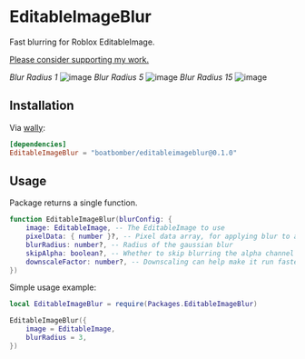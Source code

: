 # EditableImageBlur

Fast blurring for Roblox EditableImage.

[Please consider supporting my work.](https://github.com/sponsors/boatbomber)

*Blur Radius 1*
![image](https://github.com/boatbomber/EditableImageBlur/assets/40185666/12735c3f-c81b-4c4e-ae7c-e1258cb7ff2d)
*Blur Radius 5*
![image](https://github.com/boatbomber/EditableImageBlur/assets/40185666/baa961cb-045e-4e19-a32a-5612a9f330f9)
*Blur Radius 15*
![image](https://github.com/boatbomber/EditableImageBlur/assets/40185666/3bc1203e-0e3a-40b3-a67e-f53eb039b38f)

## Installation

Via [wally](https://wally.run):

```toml
[dependencies]
EditableImageBlur = "boatbomber/editableimageblur@0.1.0"
```


## Usage

Package returns a single function.

```lua
function EditableImageBlur(blurConfig: {
	image: EditableImage, -- The EditableImage to use
	pixelData: { number }?, -- Pixel data array, for applying blur to an image data that isn't yet written into the EditableImage
	blurRadius: number?, -- Radius of the gaussian blur
	skipAlpha: boolean?, -- Whether to skip blurring the alpha channel
	downscaleFactor: number?, -- Downscaling can help make it run faster for minimal loss in quality (ddownscaling won't apply if pixelData is passed)
})

```

Simple usage example:

```lua
local EditableImageBlur = require(Packages.EditableImageBlur)

EditableImageBlur({
    image = EditableImage,
    blurRadius = 3,
})
```
